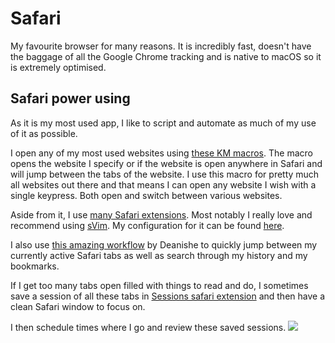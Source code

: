 # Safari
My favourite browser for many reasons. It is incredibly fast, doesn't have the baggage of all the Google Chrome tracking and is native to macOS so it is extremely optimised.

## Safari power using
As it is my most used app, I like to script and automate as much of my use of it as possible.

I open any of my most used websites using [these KM macros](https://github.com/nikitavoloboev/my-mac-os/blob/master/km/macros/global/w:%20Open%20websites%20(Safari).kmmacros). The macro opens the website I specify or if the website is open anywhere in Safari and will jump between the tabs of the website. I use this macro for pretty much all websites out there and that means I can open any website I wish with a single keypress. Both open and switch between various websites.

Aside from it, I use [many Safari extensions](https://github.com/learn-anything/safari-extensions). Most notably I really love and recommend using [sVim](https://github.com/flipxfx/sVim). My configuration for it can be found [here](https://gist.github.com/c26e6a05e4e426e0542e55b7513b581c).

I also use [this amazing workflow](https://github.com/deanishe/alfred-safari-assistant) by Deanishe to quickly jump between my currently active Safari tabs as well as search through my history and my bookmarks.

If I get too many tabs open filled with things to read and do, I sometimes save a session of all these tabs in [Sessions safari extension](https://sessions-extension.github.io/Sessions/) and then have a clean Safari window to focus on.

I then schedule times where I go and review these saved sessions.
![](https://i.imgur.com/BX2PeJc.png)